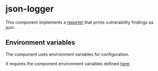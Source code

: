 # json-logger

This component implements a [reporter](https://github.com/smithy-security/smithy/blob/main/sdk/component/component.go)
that prints vulnerability findings as json.

## Environment variables

The component uses environment variables for configuration.

It requires the component
environment variables defined [here](https://github.com/smithy-security/smithy/blob/main/sdk/README.md#component).
